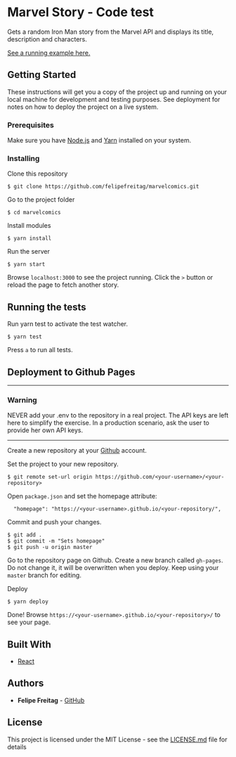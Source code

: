 # Marvel Story - Code test

Gets a random Iron Man story from the Marvel API and displays its title, description and characters.

[See a running example here.](https://felipefreitag.github.io/marvelcomics)

## Getting Started

These instructions will get you a copy of the project up and running on your local machine for development and testing purposes. See deployment for notes on how to deploy the project on a live system.

### Prerequisites

Make sure you have [Node.js](https://nodejs.org/en/download/) and
[Yarn](https://yarnpkg.com/lang/en/docs/install/) installed on your system.

### Installing

Clone this repository

```
$ git clone https://github.com/felipefreitag/marvelcomics.git
```

Go to the project folder

```
$ cd marvelcomics
```

Install modules

```
$ yarn install
```

Run the server

```
$ yarn start
```

Browse ```localhost:3000``` to see the project running.
Click the ```>``` button or reload the page to fetch another story.


## Running the tests

Run yarn test to activate the test watcher.

```
$ yarn test
```
Press ```a``` to run all tests.


## Deployment to Github Pages

-------
### Warning
NEVER add your .env to the repository in a real project. The API keys are left here to simplify the exercise. In a production scenario, ask the user to provide her own API keys.

-------


Create a new repository at your [Github](https://www.github.com) account.

Set the project to your new repository.

```
$ git remote set-url origin https://github.com/<your-username>/<your-repository>
```

Open ```package.json``` and set the homepage attribute:

```
  "homepage": "https://<your-username>.github.io/<your-repository/",
```

Commit and push your changes.
```
$ git add .
$ git commit -m "Sets homepage"
$ git push -u origin master
```

Go to the repository page on Github. Create a new branch called ```gh-pages```. Do not change it, it will be overwritten when you deploy. Keep using your ```master``` branch for editing.

Deploy

```
$ yarn deploy
```

Done! Browse ```https://<your-username>.github.io/<your-repository>/``` to see your page.


## Built With

* [React](http://facebook.github.io/react)

## Authors

* **Felipe Freitag** - [GitHub](https://github.com/felipefreitag)

## License

This project is licensed under the MIT License - see the [LICENSE.md](LICENSE.md) file for details
